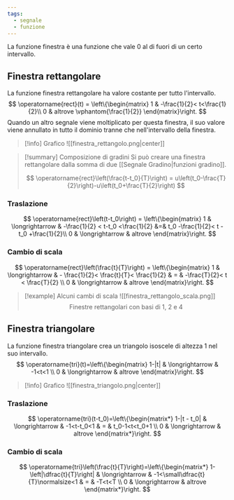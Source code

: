 ```yaml
---
tags:
  - segnale
  - funzione
---
```

La funzione finestra è una funzione che vale $0$ al di fuori di un certo intervallo. 
## Finestra rettangolare

La funzione finestra rettangolare ha valore costante per tutto l'intervallo.
$$
\operatorname{rect}(t) = \left\{\begin{matrix}
1 &   -\frac{1}{2}< t<\frac{1}{2}\\
0 &   altrove \vphantom{\frac{1}{2}}
\end{matrix}\right.
$$
Quando un altro segnale viene moltiplicato per questa finestra, il suo valore viene annullato in tutto il dominio tranne che nell'intervallo della finestra.

>[!info] Grafico
>![[finestra_rettangolo.png|center]]

> [!summary] Composizione di gradini
> Si può creare una finestra rettangolare dalla somma di due [[Segnale Gradino|funzioni gradino]].
> 
> $$
> \operatorname{rect}\left(\frac{t-t_0}{T}\right) = u\left(t_0-\frac{T}{2}\right)-u\left(t_0+\frac{T}{2}\right)
>$$
### Traslazione
$$
\operatorname{rect}\left(t-t_0\right) = \left\{\begin{matrix}
1 & \longrightarrow & -\frac{1}{2} < t-t_0 <\frac{1}{2} &=& t_0 -\frac{1}{2}< t - t_0 +\frac{1}{2}\\
0 & \longrightarrow & altrove
\end{matrix}\right.
$$
### Cambio di scala
$$
\operatorname{rect}\left(\frac{t}{T}\right) = \left\{\begin{matrix}
1 & \longrightarrow & - \frac{1}{2}< \frac{t}{T}< \frac{1}{2} & = & -\frac{T}{2}< t < \frac{T}{2} \\
0 & \longrightarrow & altrove
\end{matrix}\right.
$$

>[!example] Alcuni cambi di scala
>![[finestra_rettangolo_scala.png]]
>$$
>\text{Finestre rettangolari con basi di 1, 2 e 4}
>$$
## Finestra triangolare
La funzione finestra triangolare crea un triangolo isoscele di altezza 1 nel suo intervallo.
$$
\operatorname{tri}(t)=\left\{\begin{matrix}
1-|t| & \longrightarrow & -1<t<1 \\
0 & \longrightarrow & altrove
\end{matrix}\right.
$$

> [!info] Grafico
> ![[finestra_triangolo.png|center]]
### Traslazione
$$
\operatorname{tri}(t-t_0)=\left\{\begin{matrix*}
1-|t - t_0| & \longrightarrow & -1<t-t_0<1 & = & t_0-1<t<t_0+1 \\
0  & \longrightarrow & altrove
\end{matrix*}\right.
$$
### Cambio di scala
$$
\operatorname{tri}\left(\frac{t}{T}\right)=\left\{\begin{matrix*}
1-\left|\dfrac{t}{T}\right| & \longrightarrow & -1<\small\dfrac{t}{T}\normalsize<1 & = & -T<t<T \\
0  & \longrightarrow & altrove
\end{matrix*}\right.
$$
